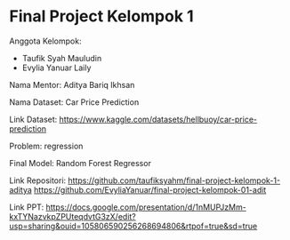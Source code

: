 # Final Project Kelompok 1
Anggota Kelompok:
- Taufik Syah Mauludin 
- Evylia Yanuar Laily 

Nama Mentor: Aditya Bariq Ikhsan 

Nama Dataset: Car Price Prediction

Link Dataset: https://www.kaggle.com/datasets/hellbuoy/car-price-prediction

Problem: regression

Final Model: Random Forest Regressor

Link Repositori: https://github.com/taufiksyahm/final-project-kelompok-1-aditya
                 https://github.com/EvyliaYanuar/final-project-kelompok-01-adit

Link PPT: https://docs.google.com/presentation/d/1nMUPJzMm-kxTYNazvkpZPUteqdvtG3zX/edit?usp=sharing&ouid=105806590256268694806&rtpof=true&sd=true
